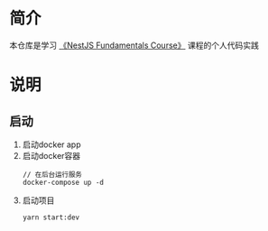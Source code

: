 # 简介

本仓库是学习 [《NestJS Fundamentals Course》](https://courses.nestjs.com/#overview) 课程的个人代码实践

# 说明

## 启动

1. 启动docker app
2. 启动docker容器
   ```shell
   // 在后台运行服务
   docker-compose up -d
   ```
3. 启动项目
   ```shell
   yarn start:dev
   ```

